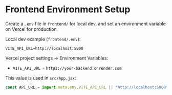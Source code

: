 # Frontend Environment Setup

Create a `.env` file in `frontend/` for local dev, and set an environment variable on Vercel for production.

Local dev example (`frontend/.env`):

```
VITE_API_URL=http://localhost:5000
```

Vercel project settings → Environment Variables:

- `VITE_API_URL` = `https://your-backend.onrender.com`

This value is used in `src/App.jsx`:

```js
const API_URL = import.meta.env.VITE_API_URL || "http://localhost:5000";
```
